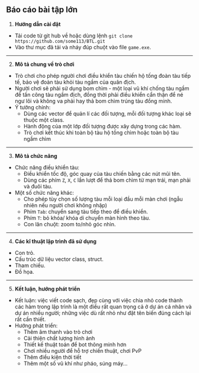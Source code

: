 ## Báo cáo bài tập lớn
1. **Hướng dẫn cài đặt**  
* Tải code từ git hub về hoặc dùng lệnh  `git clone https://github.com/some113/BTL.git`
* Vào thư mục đã tải và nháy đúp chuột vào file `game.exe`.
---
2. **Mô tả chung về trò chơi**    
* Trò chơi cho phép người chơi điều khiển tàu chiến hộ tống đoàn tàu tiếp tế, bảo vệ đoàn tàu khỏi tàu ngầm của quân địch.  
* Người chơi sẽ phải sử dụng bom chìm - một loại vũ khí chống tàu ngầm để tấn công tàu ngầm địch, đồng thời phải điều khiển cẩn thận để né ngư lôi và không va phải hay thả bom chìm trúng tàu đồng minh.  
* Ý tưởng chính:  
    * Dùng các vector để quản lí các đối tượng, mỗi đối tượng khác loại sẽ thuộc một class. 
    * Hành động của một lớp đối tượng được xây dựng trong các hàm.  
    * Trò chơi kết thúc khi toàn bộ tàu hộ tống chìm hoặc toàn bộ tàu ngầm chìm
---
3. **Mô tả chức năng**  
* Chức năng điều khiển tàu:  
    * Điều khiển tốc độ, góc quay của tàu chiến bằng các nút mũi tên.
    * Dùng các phím `Z`, `X`, `C` lần lượt để thả bom chìm từ mạn trái, mạn phải và đuôi tàu.
* Một số chức năng khác:  
    * Cho phép tùy chọn số lượng tàu mỗi loại đầu mỗi màn chơi (ngẫu nhiên nếu người chơi không nhập)
    * Phím `Tab`: chuyển sang tàu tiếp theo để điều khiển.
    * Phím `T`: bỏ khóa/ khóa di chuyển màn hình theo tàu. 
    * Con lăn chuột: zoom to/nhỏ góc nhìn.  
---
4. **Các kĩ thuật lập trình đã sử dụng**  
* Con trỏ.
* Cấu trúc dữ liệu vector class, struct.  
* Tham chiếu.
* Đồ họa.  
---
5. **Kết luận, hướng phát triển**  
* Kết luận: việc viết code sạch, đẹp cùng với việc chia nhỏ code thành các hàm trong lập trình là một điều rất quan trọng cả ở dự án cá nhân và dự án nhiều người; những việc dù rất nhỏ như đặt tên biến đúng cách lại rất cần thiết.
* Hướng phát triển:
    * Thêm âm thanh vào trò chơi
    * Cải thiện chất lượng hình ảnh
    * Thiết kế thuật toán để bot thông minh hơn
    * Chơi nhiều người để hỗ trợ chiến thuật, chơi PvP
    * Thêm điều kiện thời tiết
    * Thêm một số vũ khí như pháo, súng máy...